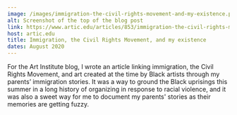 ```yaml
---
image: /images/immigration-the-civil-rights-movement-and-my-existence.png
alt: Screenshot of the top of the blog post
link: https://www.artic.edu/articles/853/immigration-the-civil-rights-movement-and-my-existence
host: artic.edu
title: Immigration, the Civil Rights Movement, and my existence
dates: August 2020
---
```

For the Art Institute blog, I wrote an article linking immigration, the Civil Rights Movement, and art created at the time by Black artists through my parents’ immigration stories. It was a way to ground the Black uprisings this summer in a long history of organizing in response to racial violence, and it was also a sweet way for me to document my parents' stories as their memories are getting fuzzy.
